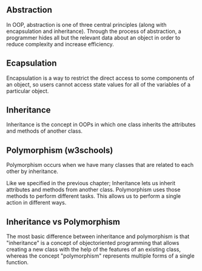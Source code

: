 ## Abstraction
In OOP, abstraction is one of three central principles (along with encapsulation and inheritance). Through the process of abstraction, a programmer hides all but the relevant data about an object in order to reduce complexity and increase efficiency.

## Ecapsulation
Encapsulation is a way to restrict the direct access to some components of an object, so users cannot access state values for all of the variables of a particular object.

## Inheritance
Inheritance is the concept in OOPs in which one class inherits the attributes and methods of another class.

## Polymorphism (w3schools)
Polymorphism occurs when we have many classes that are related to each other by inheritance.

Like we specified in the previous chapter; Inheritance lets us inherit attributes and methods from another class. Polymorphism uses those methods to perform different tasks. This allows us to perform a single action in different ways.

## Inheritance vs Polymorphism
The most basic difference between inheritance and polymorphism is that "inheritance" is a concept of objectoriented programming that allows creating a new class with the help of the features of an existing class, whereas the concept "polymorphism" represents multiple forms of a single function.
